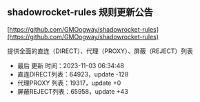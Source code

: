 ## shadowrocket-rules 规则更新公告

[https://github.com/GMOogway/shadowrocket-rules](https://github.com/GMOogway/shadowrocket-rules)

提供全面的直连（DIRECT）、代理（PROXY）、屏蔽（REJECT）列表
- 最后 更新 时间：2023-11-03 06:34:48
- 直连DIRECT列表：64923，update -128
- 代理PROXY 列表：19317，update +0
- 屏蔽REJECT列表：65958，update +43